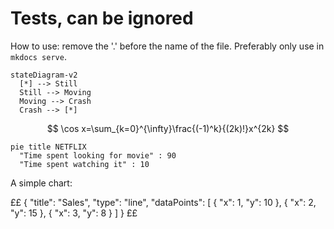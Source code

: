 # Tests, can be ignored

How to use:
remove the '.' before the name of the file. Preferably only use in `mkdocs serve`.

<!-- Could use some work on the themes, but it isn't an issue -->
```mermaid
stateDiagram-v2
  [*] --> Still
  Still --> Moving
  Moving --> Crash
  Crash --> [*]

```

<!-- Nice KaTeX works -->
$$
\cos x=\sum_{k=0}^{\infty}\frac{(-1)^k}{(2k)!}x^{2k}
$$

```mermaid
pie title NETFLIX
  "Time spent looking for movie" : 90
  "Time spent watching it" : 10
```

A simple chart:

££
{
  "title": "Sales",
  "type": "line",
  "dataPoints": [
    { "x": 1, "y": 10 },
    { "x": 2, "y": 15 },
    { "x": 3, "y": 8 }
  ]
}
££